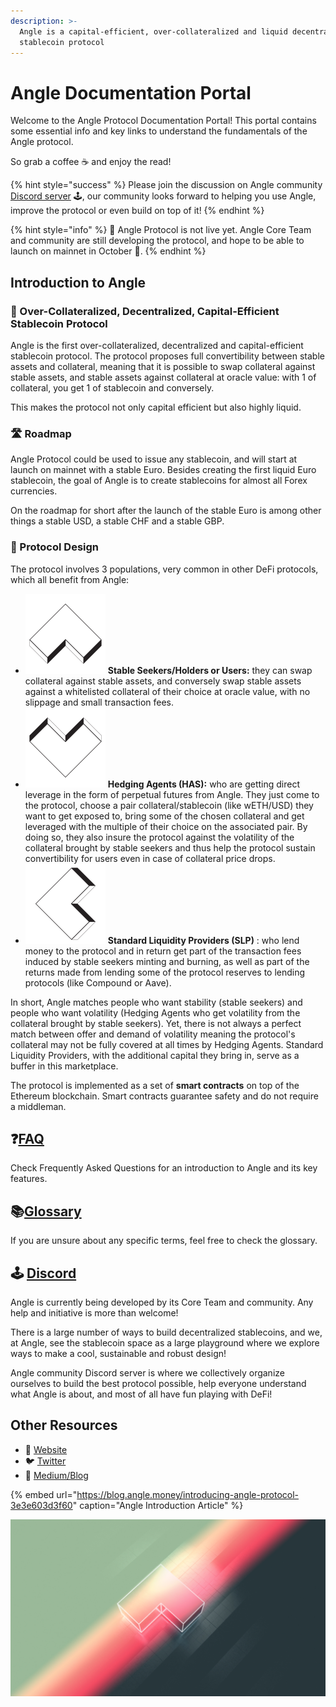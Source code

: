 ```yaml
---
description: >-
  Angle is a capital-efficient, over-collateralized and liquid decentralized
  stablecoin protocol
---
```


# Angle Documentation Portal

Welcome to the Angle Protocol Documentation Portal! This portal contains some essential info and key links to understand the fundamentals of the Angle protocol.

So grab a coffee ☕ and enjoy the read! 

{% hint style="success" %}
Please join the discussion on Angle community [Discord server](https://discord.gg/67WSSZqBG6) 🕹️, our community looks forward to helping you use Angle, improve the protocol or even build on top of it!
{% endhint %}

{% hint style="info" %}
📅 Angle Protocol is not live yet. Angle Core Team and community are still developing the protocol, and hope to be able to launch on mainnet in October 🍁.
{% endhint %}

## Introduction to Angle

### 🏅 Over-Collateralized, Decentralized, Capital-Efficient Stablecoin Protocol

Angle is the first over-collateralized, decentralized and capital-efficient stablecoin protocol. The protocol proposes full convertibility between stable assets and collateral, meaning that it is possible to swap collateral against stable assets, and stable assets against collateral at oracle value: with 1 of collateral, you get 1 of stablecoin and conversely. 

This makes the protocol not only capital efficient but also highly liquid.

### 🛣️ Roadmap

Angle Protocol could be used to issue any stablecoin, and will start at launch on mainnet with a stable Euro. Besides creating the first liquid Euro stablecoin, the goal of Angle is to create stablecoins for almost all Forex currencies. 

On the roadmap for short after the launch of the stable Euro is among other things a stable USD, a stable CHF and a stable GBP.

### 🎨 Protocol Design

The protocol involves 3 populations, very common in other DeFi protocols, which all benefit from Angle: 

* ![](.gitbook/assets/emoji-user.png) **Stable Seekers/Holders or Users:** they can swap collateral against stable assets, and conversely swap stable assets against a whitelisted collateral of their choice at oracle value, with no slippage and small transaction fees.
* ![](.gitbook/assets/emoji-ha.png) **Hedging Agents \(HAS\):** who are getting direct leverage in the form of perpetual futures from Angle. They just come to the protocol, choose a pair collateral/stablecoin \(like wETH/USD\) they want to get exposed to, bring some of the chosen collateral and get leveraged with the multiple of their choice on the associated pair. By doing so, they also insure the protocol against the volatility of the collateral brought by stable seekers and thus help the protocol sustain convertibility for users even in case of collateral price drops.
* ![](.gitbook/assets/emoji-slp.png) **Standard Liquidity Providers \(SLP\)** : who lend money to the protocol and in return get part of the transaction fees induced by stable seekers minting and burning, as well as part of the returns made from lending some of the protocol reserves to lending protocols \(like Compound or Aave\). 

In short, Angle matches people who want stability \(stable seekers\) and people who want volatility \(Hedging Agents who get volatility from the collateral brought by stable seekers\). Yet, there is not always a perfect match between offer and demand of volatility meaning the protocol's collateral may not be fully covered at all times by Hedging Agents. Standard Liquidity Providers, with the additional capital they bring in, serve as a buffer in this marketplace. 

The protocol is implemented as a set of **smart contracts** on top of the Ethereum blockchain. Smart contracts guarantee safety and do not require a middleman. 

## ❓[FAQ](faq.md)

Check Frequently Asked Questions for an introduction to Angle and its key features.

## 📚[Glossary](glossary.md)

If you are unsure about any specific terms, feel free to check the glossary.

## 🕹️ [Discord](https://discord.gg/3vaHCJw7Mz)

Angle is currently being developed by its Core Team and community. Any help and initiative is more than welcome!

There is a large number of ways to build decentralized stablecoins, and we, at Angle, see the stablecoin space as a large playground where we explore ways to make a cool, sustainable and robust design!  

Angle community Discord server is where we collectively organize ourselves to build the best protocol possible, help everyone understand what Angle is about, and most of all have fun playing with DeFi!

## Other Resources

* 📡 [Website](https://angle.money) 
* 🐦 [Twitter](https://twitter.com/AngleProtocol)
* 🌳 [Medium/Blog](https://blog.angle.money)

{% embed url="https://blog.angle.money/introducing-angle-protocol-3e3e603d3f60" caption="Angle Introduction Article" %}

![Join Angle Playground!](.gitbook/assets/angle_multi_back.jpg)

